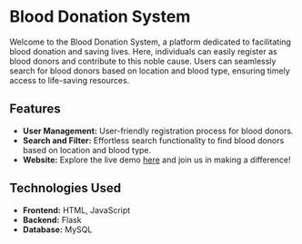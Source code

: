 # Blood Donation System
Welcome to the Blood Donation System, a platform dedicated to facilitating blood donation and saving lives. Here, individuals can easily register as blood donors and contribute to this noble cause. Users can seamlessly search for blood donors based on location and blood type, ensuring timely access to life-saving resources.

## Features

- **User Management:** User-friendly registration process for blood donors.
- **Search and Filter:** Effortless search functionality to find blood donors based on location and blood type.
- **Website:** Explore the live demo [here](https://blooddonation.pythonanywhere.com/) and join us in making a difference!

## Technologies Used

- **Frontend:** HTML, JavaScript
- **Backend:** Flask
- **Database:** MySQL
